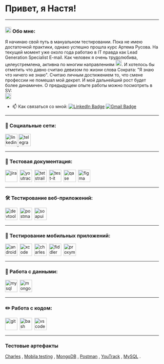 # Привет, я Настя!

---

### <img src="https://cdn-icons-png.flaticon.com/512/11829/11829339.png" width="20" height="20">  Обо мне:

Я начинаю свой путь в мануальном тестировании. Пока не имею достаточной практики, однако успешно прошла курс Артема Русова. На текущей момент уже около года работаю в IT правда как Lead Generation Specialist E-mail. 
Как человек я очень трудолюбива, целеустремлена, активна по многим направлениям <img src="https://cdn-icons-png.flaticon.com/512/9750/9750906.png" width="20" height="20">. И хотелось бы отметить что давно считаю девизом по жизни слова Сократа: "Я знаю что ничего не знаю".
Считаю личным достижением то, что смене профессии не помешал мой декрет. И мой дальнейший рост будет более динамичен. О предыдущем опыте работы можно посмотреть в SV:  
<a href="https://github.com/n144astya/n144astya/blob/main/%D0%9D%D0%BE%D0%B2%D0%BE%D0%B5%20SV.docx" target="blank">
  <img src="https://cdn-icons-png.flaticon.com/512/10306/10306725.png" width="20" height="20">
</a>


- 📫 Как связаться со мной: [![LinkedIn Badge](https://img.shields.io/badge/-@nastya-blue?style=flat&logo=LinkedIn&logoColor=white)](https://www.linkedin.com/in/nastya-danilava/) [![Gmail Badge](https://img.shields.io/badge/-Gmail-red?style=flat&logo=Gmail&logoColor=white)](mailto:n144asty@gmail.com)

---

### 🤝 Социальные сети:

  <div id="badges">
    <a href="https://www.linkedin.com/in/nastya-danilova-636686225/" target="_blank">
      <img src="https://cdn-icons-png.flaticon.com/512/2504/2504799.png" width="40" height="40" alt="linkedin" />
    </a>
    <a href="https://t.me/Nasty1489" target="_blank">
      <img src="https://cdn-icons-png.flaticon.com/512/2111/2111646.png" width="40" height="40" alt="telegram" />
    </a>
  </div>

---

### 📁 Тестовая документация:

<div>
  <img src="https://cdn.jsdelivr.net/gh/devicons/devicon/icons/jira/jira-original.svg" title="jira" alt="jira" width="40" height="40"/>&nbsp
  <img src="https://upload.wikimedia.org/wikipedia/commons/thumb/8/8d/YouTrack_Icon.svg/1024px-YouTrack_Icon.svg.png?20200803082248" title="youtrack" alt="youtrack" width="40" height="40"/>&nbsp
  <img src="https://codahosted.io/packs/21236/unversioned/assets/LOGO/ba1091c59bab89cd2fd0f289622731fe16113d7b00905abe64759c313a4b73b76c1b0426076ed76cb74752234c734131df46992d5b8b48fc13e264240e4f7119f736cfeb64df36ded54b5cbf6198b9cadedf18dd0cac5c7dbcd16e6336c29363cd1292ba" title="testrail" alt="tetstrail" width="40" height="40"/>&nbsp
  <img src="https://docs.testit.software/images/testit_logo_icon.png" title="test-it" alt="test-it" width="40" height="40"/>&nbsp
  <img src="https://luna1.co/eb0187.png" title="qase" alt="qase" width="40" height="40"/>&nbsp
  <img src="https://cdn.jsdelivr.net/gh/devicons/devicon/icons/figma/figma-original.svg" title="figma" alt="figma" width="40" height="40"/>&nbsp
</div>

---

### 🛠 Тестирование веб-приложений:

<div>
  <img src="https://d33wubrfki0l68.cloudfront.net/38b5c953a4667366685d55db55d057c86db1fc54/a0fdc/static/acae6b24d940347661ca901ea07f47c1/chrome-dev-logo-icon.png" title="devtools" alt="devtools" width="40" height="40"/>&nbsp
  <img src="https://img.uxwing.com/wp-content/themes/uxwing/download/brands-social-media/postman-icon.svg" title="postman" alt="postman" width="40" height="40"/>&nbsp
  <img src="https://static0.smartbear.co/smartbearbrand/media/images/home/soapui-icon.svg" title="soapui" alt="soapui" width="40" height="40"/>&nbsp
</div>

---

### 📱 Тестирование мобильных приложений:

<div>
  <img src="https://cdn.jsdelivr.net/gh/devicons/devicon/icons/androidstudio/androidstudio-original.svg" title="android-studio" alt="android-studio" width="40" height="40"/>&nbsp
  <img src="https://cdn.jsdelivr.net/gh/devicons/devicon/icons/xcode/xcode-original.svg" title="xcode" alt="xcode" width="40" height="40"/>&nbsp
  <img src="https://cdn.icon-icons.com/icons2/3053/PNG/512/charles_proxy_macos_bigsur_icon_190302.png" title="charles-proxy" alt="charles-proxy" width="40" height="40"/>&nbsp
  <img src="https://www.megaleechers.com/storage/Fiddler-Everywhere-Icon.png" title="fiddler" alt="fiddler" width="40" height="40"/>&nbsp
  <img src="https://pbs.twimg.com/profile_images/1589614420766126080/slAIVDtr_400x400.jpg" title="proxyman" alt="proxyman" width="40" height="40"/>&nbsp
</div>


---

### 💾 Работа с данными:

<div>
  <img src="https://cdn.jsdelivr.net/gh/devicons/devicon/icons/mysql/mysql-original.svg" title="mysql" alt="mysql" width="40" height="40"/>&nbsp
  <img src="https://cdn.jsdelivr.net/gh/devicons/devicon/icons/mongodb/mongodb-original.svg" title="mongodb" alt="mongodb" width="40" height="40"/>&nbsp
</div>

---

### ✏️ Работа с кодом:

<div>
  <img src="https://cdn.jsdelivr.net/gh/devicons/devicon/icons/git/git-original.svg" title="git" alt="git" width="40" height="40"/>&nbsp
  <img src="https://upload.wikimedia.org/wikipedia/commons/thumb/4/4b/Bash_Logo_Colored.svg/1024px-Bash_Logo_Colored.svg.png?20180723054350" title="bash" alt="bash" width="40" height="40"/>&nbsp
  <img src="https://cdn.jsdelivr.net/gh/devicons/devicon/icons/vscode/vscode-original.svg" title="vscode" alt="vscode" width="40" height="40"/>&nbsp
  
</div>

---

###  Тестовые артефакты
<div>
    <a href="https://github.com/n144astya/charles_proxy" trget = "blank">Charles</a>&nbsp, 
    <a href="https://github.com/n144astya/mobila_testing/" trget = "blank">Mobila testing</a>&nbsp,
    <a href="https://github.com/n144astya/mongodb/" trget = "blank">MongoDB</a>&nbsp, 
    <a href="https://github.com/n144astya/Postman/" trget = "blank">Postman</a>&nbsp, 
    <a href="https://github.com/n144astya/demo_guru99" trget = "blank">YouTrack</a>&nbsp,
    <a href="https://github.com/n144astya/MySQL" trget = "blank">MySQL</a>&nbsp.  



